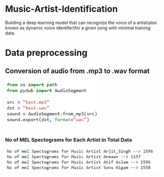 # Music-Artist-Identification
Building a deep learning model that can recognize the voice of a artist(also known as dynamic voice identifer)for a given song with minimal training data.
# Data preprocessing
 ## Conversion of audio from .mp3 to .wav format
 ![alt text](https://github.com/ajayjalluri/Music-Artist-Identification/blob/master/Images/Capture.PNG?raw=true)
 ### No of MEL Spectograms for Each Artist in Total Data
 ![alt text](https://github.com/ajayjalluri/Music-Artist-Identification/blob/master/Images/MUSIC%20ARTISTS%20DATA.PNG?raw=true)
